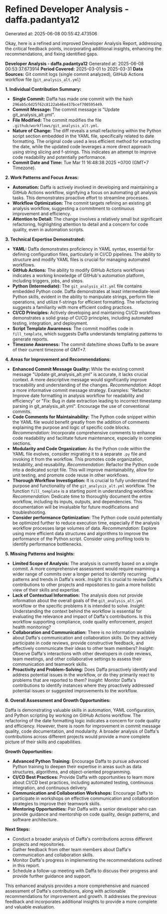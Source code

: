 # Refined Developer Analysis - daffa.padantya12
Generated at: 2025-06-08 00:55:42.473506

Okay, here is a refined and improved Developer Analysis Report, addressing the critical feedback points, incorporating additional insights, enhancing the recommendations, and fixing identified gaps.

**Developer Analysis - daffa.padantya12**
Generated at: 2025-06-08 00:53:37.673914
**Period Covered:** 2025-03-01 to 2025-03-31
**Data Sources:** Git commit logs (single commit analyzed), GitHub Actions workflow file (`git_analysis_alt.yml`)

**1. Individual Contribution Summary:**

*   **Single Commit:** Daffa has made one commit with the hash `296ab5c6d25f62c8122ab46e437bcef700595449`.
*   **Commit Message:** The commit message is "Update git_analysis_alt.yml".
*   **File Modified:** The commit modifies the file `.github/workflows/git_analysis_alt.yml`.
*   **Nature of Change:** The diff reveals a small refactoring within the Python script section embedded in the YAML file, specifically related to date formatting.  The original code used a less efficient method for extracting the date, while the updated code leverages a more direct approach using string slicing and f-strings. This indicates an attempt to improve code readability and potentially performance.
*   **Commit Date and Time:** Tue Mar 11 16:48:38 2025 +0700 (GMT+7 Timezone).

**2. Work Patterns and Focus Areas:**

*   **Automation:** Daffa is actively involved in developing and maintaining a GitHub Actions workflow, signifying a focus on automating git analysis tasks. This demonstrates proactive effort to streamline processes.
*   **Workflow Optimization:** The commit targets refining an existing git analysis workflow, suggesting a commitment to continuous improvement and efficiency.
*   **Attention to Detail:**  The change involves a relatively small but significant refactoring, highlighting attention to detail and a concern for code quality, even in automation scripts.

**3. Technical Expertise Demonstrated:**

*   **YAML:** Daffa demonstrates proficiency in YAML syntax, essential for defining configuration files, particularly in CI/CD pipelines.  The ability to structure and modify YAML files is crucial for managing automated workflows.
*   **GitHub Actions:**  The ability to modify GitHub Actions workflows indicates a working knowledge of GitHub's automation platform, including triggers, jobs, and steps.
*   **Python (Intermediate):** The `git_analysis_alt.yml` file contains embedded Python code.  Daffa demonstrates at least intermediate-level Python skills, evident in the ability to manipulate strings, perform file operations, and utilize f-strings for efficient formatting. The refactoring suggests a familiarity with more efficient coding practices.
*   **CI/CD Principles:** Actively developing and maintaining CI/CD workflows demonstrates a solid grasp of CI/CD principles, including automated testing, integration, and deployment.
*   **Script Template Awareness**: The commit modifies code in `fill_template`, which suggests Daffa understands templating patterns to generate reports.
*   **Timezone Awareness:** The commit date/time shows Daffa to be aware of their current timezone of GMT+7.

**4. Areas for Improvement and Recommendations:**

*   **Enhanced Commit Message Quality:** While the existing commit message "Update git_analysis_alt.yml" is accurate, it lacks crucial context. A more descriptive message would significantly improve traceability and understanding of the changes.  *Recommendation:* Adopt a more informative commit message strategy. Examples: "Refactor: Improve date formatting in analysis workflow for readability and efficiency" or "Fix: Bug in date extraction leading to incorrect timestamp parsing in git_analysis_alt.yml". Encourage the use of conventional commits.
*   **Code Comments for Maintainability:** The Python code snippet within the YAML file would benefit greatly from the addition of comments explaining the purpose and logic of specific code blocks. *Recommendation:* Incorporate comprehensive comments to enhance code readability and facilitate future maintenance, especially in complex sections.
*   **Modularity and Code Organization:** As the Python code within the YAML file evolves, consider migrating it to a separate `.py` file and invoking it from the workflow.  This promotes code organization, testability, and reusability. *Recommendation:*  Refactor the Python code into a dedicated script file. This will improve maintainability, allow for unit testing, and promote code reuse in other workflows.
*   **Thorough Workflow Investigation:** It is crucial to fully understand the purpose and functionality of the `git_analysis_alt.yml` workflow. The function `fill_template` is a starting point in understanding workflow. *Recommendation:* Dedicate time to thoroughly document the entire workflow, including its inputs, outputs, and dependencies. This documentation will be invaluable for future modifications and troubleshooting.
*   **Consider performance Optimization:** The Python code could potentially be optimized further to reduce execution time, especially if the analysis workflow processes large volumes of data. *Recommendation:* Explore using more efficient data structures and algorithms to improve the performance of the Python script. Consider using profiling tools to identify performance bottlenecks.

**5. Missing Patterns and Insights:**

*   **Limited Scope of Analysis:** The analysis is currently based on a single commit. A more comprehensive assessment would require examining a wider range of commits over a longer period to identify recurring patterns and trends in Daffa's work. *Insight:* It is crucial to review Daffa's contributions to other projects and repositories to gain a more holistic view of their skills and expertise.
*   **Lack of Contextual Information:**  The analysis does not provide information about the overall goals of the `git_analysis_alt.yml` workflow or the specific problems it is intended to solve. *Insight:* Understanding the context behind the workflow is essential for evaluating the relevance and impact of Daffa's contributions. Is this workflow supporting compliance, code quality enforcement, project health monitoring?
*   **Collaboration and Communication:**  There is no information available about Daffa's communication and collaboration skills.  Do they actively participate in code reviews, provide constructive feedback, and effectively communicate their ideas to other team members? *Insight:* Observe Daffa's interactions with other developers in code reviews, team meetings, and other collaborative settings to assess their communication and teamwork skills.
*   **Proactivity and Problem-Solving:**  Does Daffa proactively identify and address potential issues in the workflow, or do they primarily react to problems that are reported to them? *Insight:* Monitor Daffa's contributions to identify instances where they proactively addressed potential issues or suggested improvements to the workflow.

**6. Overall Assessment and Growth Opportunities:**

Daffa is demonstrating valuable skills in automation, YAML configuration, and Python scripting by working on GitHub Actions workflow. The refactoring of the date formatting logic indicates a concern for code quality and efficiency. However, there is room for improvement in commit message quality, code documentation, and modularity. A broader analysis of Daffa's contributions across different projects would provide a more complete picture of their skills and capabilities.

**Growth Opportunities:**

*   **Advanced Python Training:** Encourage Daffa to pursue advanced Python training to deepen their expertise in areas such as data structures, algorithms, and object-oriented programming.
*   **CI/CD Best Practices:**  Provide Daffa with opportunities to learn more about CI/CD best practices, including automated testing, continuous integration, and continuous delivery.
*   **Communication and Collaboration Workshops:**  Encourage Daffa to participate in workshops on effective communication and collaboration strategies to improve their teamwork skills.
*   **Mentoring Opportunities:** Pair Daffa with a senior developer who can provide guidance and mentorship on code quality, design patterns, and software architecture.

**Next Steps:**

*   Conduct a broader analysis of Daffa's contributions across different projects and repositories.
*   Gather feedback from other team members about Daffa's communication and collaboration skills.
*   Monitor Daffa's progress in implementing the recommendations outlined in this report.
*   Schedule a follow-up meeting with Daffa to discuss their progress and provide further guidance and support.

This enhanced analysis provides a more comprehensive and nuanced assessment of Daffa's contributions, along with actionable recommendations for improvement and growth. It addresses the previous feedback and incorporates additional insights to provide a more complete and valuable evaluation.
